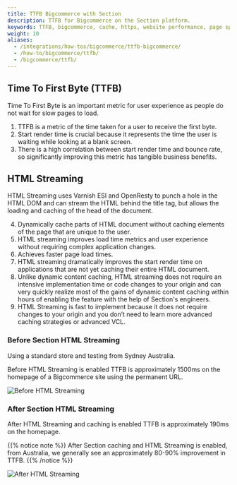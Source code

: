 ```yaml
---
title: TTFB Bigcommerce with Section
description: TTFB for Bigcommerce on the Section platform.
keywords: TTFB, bigcommerce, cache, https, website performance, page speed, webpage speed, website security, content delivery network, CDN
weight: 10
aliases:
  - /integrations/how-tos/bigcommerce/ttfb-bigcommerce/
  - /how-to/bigcommerce/ttfb/
  - /bigcommerce/ttfb/
---
```


## Time To First Byte (TTFB)

Time To First Byte is an important metric for user experience as people do not wait for slow pages to load. 

1. TTFB is a metric of the time taken for a user to receive the first byte.
2. Start render time is crucial because it represents the time the user is waiting while looking at a blank screen.
3. There is a high correlation between start render time and bounce rate, so significantly improving this metric has tangible business benefits.

## HTML Streaming

HTML Streaming uses Varnish ESI and OpenResty to punch a hole in the HTML DOM and can stream the HTML behind the title tag, but allows the loading and caching of the head of the document.

4. Dynamically cache parts of HTML document without caching elements of the page that are unique to the user.
5. HTML streaming improves load time metrics and user experience without requiring complex application changes.
6. Achieves faster page load times.
7. HTML streaming dramatically improves the start render time on applications that are not yet caching their entire HTML document. 
8. Unlike dynamic content caching, HTML streaming does not require an intensive implementation time or code changes to your origin and can very quickly realize most of the gains of dynamic content caching within hours of enabling the feature with the help of Section's engineers.
9.  HTML Streaming is fast to implement because it does not require changes to your origin and you don’t need to learn more advanced caching strategies or advanced VCL.

### Before Section HTML Streaming

Using a standard store and testing from Sydney Australia. 

Before HTML Streaming is enabled TTFB is approximately 1500ms on the homepage of a Bigcommerce site using the permanent URL. 

![Before HTML Streaming](/docs/images/screenshots/stream/ttfb.png)

### After Section HTML Streaming

After HTML Streaming and caching is enabled TTFB is approximately 190ms on the homepage.


{{% notice note %}}
After Section caching and HTML Streaming is enabled, from Australia, we generally see an approximately 80-90% improvement in TTFB.
{{% /notice %}}

![After HTML Streaming](/docs/images/screenshots/stream/ttfb-section.png)